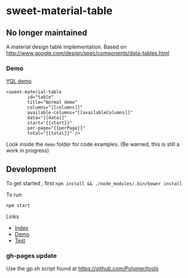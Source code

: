# sweet-material-table

## No longer maintained ##

A material design table implementation. Based on http://www.google.com/design/spec/components/data-tables.html

### Demo

[YQL demo](http://pdelanauze.github.io/sweet-material-table/components/sweet-material-table/demo/)

```
<sweet-material-table
        id="table"
        title="Normal demo"
        columns="[[columns]]"
        available-columns="[[availableColumns]]"
        data="[[data]]"
        start="{{start}}"
        per-page="{{perPage}}"
        total="{{total}}" />
```

Look inside the `demo` folder for code examples. (Be warned, this is still a work in progress)

## Development

To get started , first `npm install && ./node_modules/.bin/bower install`

To run

`npm start`

Links

 - [Index](http://localhost:8081/components/sweet-material-table/)
 - [Demo](http://localhost:8081/components/sweet-material-table/demo/)
 - [Test](http://localhost:8081/components/sweet-material-table/test/)

### gh-pages update

Use the gp.sh script found at https://github.com/Polymer/tools
